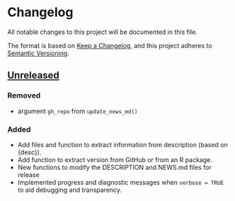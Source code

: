 # Changelog

All notable changes to this project will be documented in this file.

The format is based on [Keep a Changelog](https://keepachangelog.com/en/1.1.0/), and this project adheres
to [Semantic Versioning](https://semver.org/spec/v2.0.0.html).


## [Unreleased]

### Removed

* argument `gh_repo` from `update_news_md()`


### Added

* Add files and function to extract information from description (based on {desc}).
* Add function to extract version from GitHub or from an R package.
* New functions to modify the DESCRIPTION and NEWS.md files for release
* Implemented progress and diagnostic messages when `verbose = TRUE` to aid debugging and transparency.

[Unreleased]: https://github.com/TanguyBarthelemy/releaser/compare/main...HEAD
